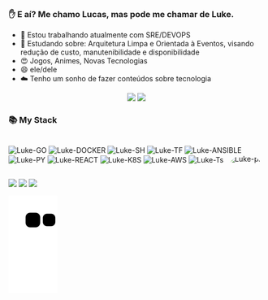### ✋ E aí? Me chamo Lucas, mas pode me chamar de Luke.

- 🔭 Estou trabalhando atualmente com SRE/DEVOPS
- 🌱 Estudando sobre: Arquitetura Limpa e Orientada à Eventos, visando redução de custo, manutenibilidade e disponibilidade 
- 😍 Jogos, Animes, Novas Tecnologias 
- 😄 ele/dele
- ☁️ Tenho um sonho de fazer conteúdos sobre tecnologia


<div align="center">
  <img height="140em" src="https://github-readme-stats.vercel.app/api?username=lucasmmo&show_icons=true&theme=dark&include_all_commits=true&count_private=true"/>
  <img height="140em" src="https://github-readme-stats.vercel.app/api/top-langs/?username=lucasmmo&layout=compact&langs_count=7&theme=dark&exclude_repo=api-clean-arch-python"/>
</div>

### 📚 My Stack

<div style="display: inline_block"><br>
  <img align="center" alt="Luke-GO" height="50" width="50" src="https://cdn.jsdelivr.net/gh/devicons/devicon/icons/go/go-original-wordmark.svg">
  <img align="center" alt="Luke-DOCKER" height="50" width="50" src="https://cdn.jsdelivr.net/gh/devicons/devicon/icons/docker/docker-original.svg">
  <img align="center" alt="Luke-SH" height="50" width="50" src="https://cdn.jsdelivr.net/gh/devicons/devicon/icons/bash/bash-plain.svg">
  <img align="center" alt="Luke-TF" height="50" width="50" src="https://cdn.icon-icons.com/icons2/2107/PNG/512/file_type_terraform_icon_130125.png">
  <img align="center" alt="Luke-ANSIBLE" height="50" width="50" src="https://www.svgrepo.com/show/329930/ansible.svg">
  <img align="center" alt="Luke-PY" height="50" width="50" src="https://cdn.jsdelivr.net/gh/devicons/devicon/icons/python/python-original.svg">
  <img align="center" alt="Luke-REACT" height="50" width="50" src="https://cdn.jsdelivr.net/gh/devicons/devicon/icons/react/react-original.svg">
  <img align="center" alt="Luke-K8S" height="50" width="50" src="https://cdn.jsdelivr.net/gh/devicons/devicon/icons/kubernetes/kubernetes-plain.svg">
  <img align="center" alt="Luke-AWS" height="50" width="50" src="https://www.svgrepo.com/show/353443/aws.svg">
  <img align="center" alt="Luke-Ts" height="50" width="50" src="https://cdn.jsdelivr.net/gh/devicons/devicon/icons/vscode/vscode-original.svg">
  <img align="right" alt="Luke-pic" height="150" style="border-radius:50px;" src="https://i.ibb.co/V9BhZ5R/ezgif-com-gif-maker.gif">
</div>

  ##
  
<div> 
  <a href="https://www.linkedin.com/in/lucasmmo/" target="_blank"><img src="https://img.shields.io/badge/-LinkedIn-%230077B5?style=for-the-badge&logo=linkedin&logoColor=white" target="_blank"></a> 
  <a href="https://www.instagram.com/luke_moc/" target="_blank"><img src="https://img.shields.io/badge/-Instagram-%23E4405F?style=for-the-badge&logo=instagram&logoColor=white" target="_blank"></a>
  <a href = "mailto:lucasmocerinomonteiro@gmail.com"><img src="https://img.shields.io/badge/-Gmail-%23333?style=for-the-badge&logo=gmail&logoColor=white" target="_blank"></a>
  
 
  ![Snake animation](https://github.com/rafaballerini/rafaballerini/blob/output/github-contribution-grid-snake.svg)
 
</div>
